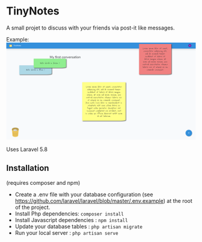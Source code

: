 # TinyNotes

A small projet to discuss with your friends via post-it like messages.

Example:
![alt text](tinynotes_example.png "Post-it message example screenshot")

Uses Laravel 5.8

## Installation

(requires composer and npm) <br>

-   Create a .env file with your database configuration (see https://github.com/laravel/laravel/blob/master/.env.example) at the root of the project.
-   Install Php dependencies:
    `composer install` <br>
-   Install Javascript dependencies :
    `npm install`
-   Update your database tables :
    `php artisan migrate`
-   Run your local server :
    `php artisan serve`
